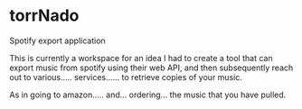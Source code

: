 # torrNado
Spotify export application

This is currently a workspace for an idea I had to create a tool that can export
music from spotify using their web API, and then subsequently reach out to 
various..... services...... to retrieve copies of your music.

As in going to amazon..... and... ordering... the music that you have pulled.
